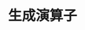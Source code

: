 ---
title: 生成演算子
type: card
card_instruction: 山札から２枚取り、自分の手札にする。このときに得たカードは同じターンで使用できる。
image: card3.png
description: 
---